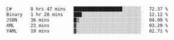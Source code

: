 <!--START_SECTION:waka-->

```txt
C#       8 hrs 47 mins   ██████████████████░░░░░░░   72.37 %
Binary   1 hr 28 mins    ███░░░░░░░░░░░░░░░░░░░░░░   12.12 %
JSON     36 mins         █▒░░░░░░░░░░░░░░░░░░░░░░░   04.99 %
XML      23 mins         ▓░░░░░░░░░░░░░░░░░░░░░░░░   03.29 %
YAML     19 mins         ▓░░░░░░░░░░░░░░░░░░░░░░░░   02.71 %
```

<!--END_SECTION:waka-->
